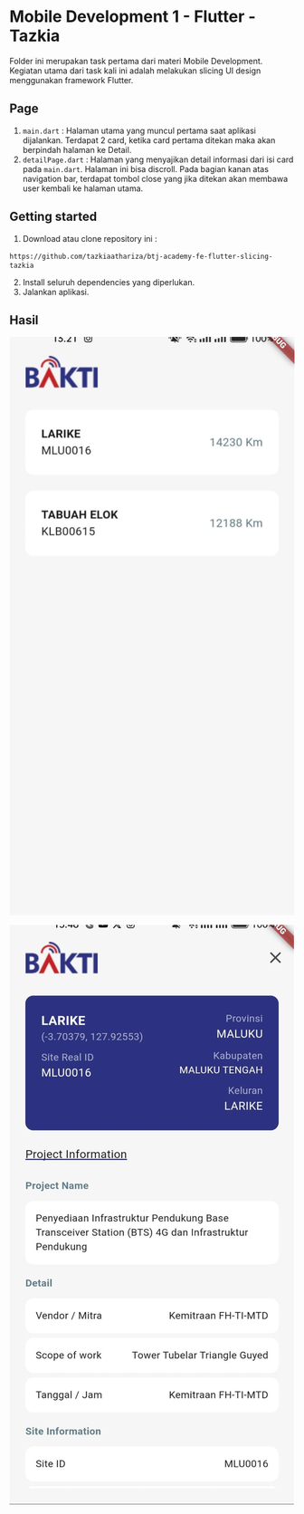 # Mobile Development 1 - Flutter - Tazkia
Folder ini merupakan task pertama dari materi Mobile Development. Kegiatan utama dari task kali ini adalah 
melakukan slicing UI design menggunakan framework Flutter.

## Page
1. `main.dart` : Halaman utama yang muncul pertama saat aplikasi dijalankan. Terdapat 2 card, ketika card
pertama ditekan maka akan berpindah halaman ke Detail.
2. `detailPage.dart` : Halaman yang menyajikan detail informasi dari isi card pada `main.dart`. Halaman ini
bisa discroll. Pada bagian kanan atas navigation bar, terdapat tombol close yang jika ditekan akan membawa user
kembali ke halaman utama.

## Getting started
1. Download atau clone repository ini :
```
https://github.com/tazkiaathariza/btj-academy-fe-flutter-slicing-tazkia
```
2. Install seluruh dependencies yang diperlukan.
2. Jalankan aplikasi.

## Hasil
![hasil2](/assets/img/ss2.jpeg)

![hasil](/assets/img/ss1.jpeg)

